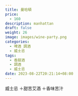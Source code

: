 ```yaml
---
title: 曼哈頓
price:
  - 160
description: manhattan
draft: false
weight: 26
image: images/wine-party.png
categories:
  - 啤酒 調酒
  - 威士忌
tags:
  - 香甜酒
  - 調酒
  - 威士忌
date: 2023-08-22T20:21:14+08:00
---
```

 威士忌 ＋甜苦艾酒 ＋香味苦汁